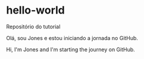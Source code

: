 # hello-world
Repositório do tutorial

Olá, sou Jones e estou iniciando a jornada no GitHub.

Hi, I'm Jones and I'm starting the journey on GitHub.
